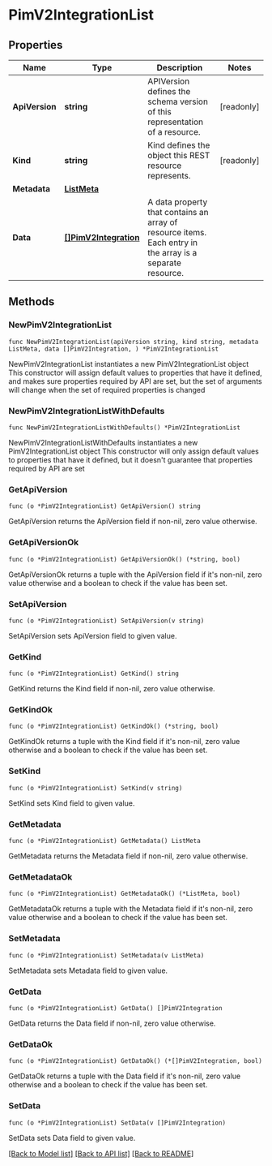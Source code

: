 # PimV2IntegrationList

## Properties

Name | Type | Description | Notes
------------ | ------------- | ------------- | -------------
**ApiVersion** | **string** | APIVersion defines the schema version of this representation of a resource. | [readonly] 
**Kind** | **string** | Kind defines the object this REST resource represents. | [readonly] 
**Metadata** | [**ListMeta**](ListMeta.md) |  | 
**Data** | [**[]PimV2Integration**](PimV2Integration.md) | A data property that contains an array of resource items. Each entry in the array is a separate resource. | 

## Methods

### NewPimV2IntegrationList

`func NewPimV2IntegrationList(apiVersion string, kind string, metadata ListMeta, data []PimV2Integration, ) *PimV2IntegrationList`

NewPimV2IntegrationList instantiates a new PimV2IntegrationList object
This constructor will assign default values to properties that have it defined,
and makes sure properties required by API are set, but the set of arguments
will change when the set of required properties is changed

### NewPimV2IntegrationListWithDefaults

`func NewPimV2IntegrationListWithDefaults() *PimV2IntegrationList`

NewPimV2IntegrationListWithDefaults instantiates a new PimV2IntegrationList object
This constructor will only assign default values to properties that have it defined,
but it doesn't guarantee that properties required by API are set

### GetApiVersion

`func (o *PimV2IntegrationList) GetApiVersion() string`

GetApiVersion returns the ApiVersion field if non-nil, zero value otherwise.

### GetApiVersionOk

`func (o *PimV2IntegrationList) GetApiVersionOk() (*string, bool)`

GetApiVersionOk returns a tuple with the ApiVersion field if it's non-nil, zero value otherwise
and a boolean to check if the value has been set.

### SetApiVersion

`func (o *PimV2IntegrationList) SetApiVersion(v string)`

SetApiVersion sets ApiVersion field to given value.


### GetKind

`func (o *PimV2IntegrationList) GetKind() string`

GetKind returns the Kind field if non-nil, zero value otherwise.

### GetKindOk

`func (o *PimV2IntegrationList) GetKindOk() (*string, bool)`

GetKindOk returns a tuple with the Kind field if it's non-nil, zero value otherwise
and a boolean to check if the value has been set.

### SetKind

`func (o *PimV2IntegrationList) SetKind(v string)`

SetKind sets Kind field to given value.


### GetMetadata

`func (o *PimV2IntegrationList) GetMetadata() ListMeta`

GetMetadata returns the Metadata field if non-nil, zero value otherwise.

### GetMetadataOk

`func (o *PimV2IntegrationList) GetMetadataOk() (*ListMeta, bool)`

GetMetadataOk returns a tuple with the Metadata field if it's non-nil, zero value otherwise
and a boolean to check if the value has been set.

### SetMetadata

`func (o *PimV2IntegrationList) SetMetadata(v ListMeta)`

SetMetadata sets Metadata field to given value.


### GetData

`func (o *PimV2IntegrationList) GetData() []PimV2Integration`

GetData returns the Data field if non-nil, zero value otherwise.

### GetDataOk

`func (o *PimV2IntegrationList) GetDataOk() (*[]PimV2Integration, bool)`

GetDataOk returns a tuple with the Data field if it's non-nil, zero value otherwise
and a boolean to check if the value has been set.

### SetData

`func (o *PimV2IntegrationList) SetData(v []PimV2Integration)`

SetData sets Data field to given value.



[[Back to Model list]](../README.md#documentation-for-models) [[Back to API list]](../README.md#documentation-for-api-endpoints) [[Back to README]](../README.md)


